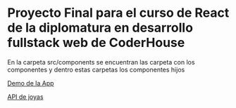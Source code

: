 # Proyecto Final para el curso de React de la diplomatura en desarrollo fullstack web de CoderHouse

En la carpeta src/components se encuentran las carpeta con los componentes y dentro estas carpetas los componentes hijos

[Demo de la App](https://avra-studio.vercel.app)

[API de joyas](https://dummyjson.com/products/category/womens-jewellery)
